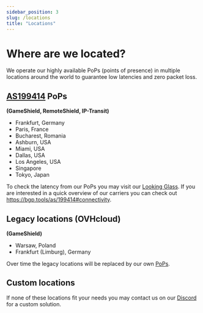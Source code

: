 ```yaml
---
sidebar_position: 3
slug: /locations
title: "Locations"
---
```


# Where are we located?

We operate our highly available PoPs (points of presence) in multiple locations around the world to
guarantee low latencies and zero packet loss.

## [AS199414](https://as199414.net) PoPs
**(GameShield, RemoteShield, IP-Transit)**
- Frankfurt, Germany
- Paris, France
- Bucharest, Romania
- Ashburn, USA
- Miami, USA
- Dallas, USA
- Los Angeles, USA
- Singapore
- Tokyo, Japan

To check the latency from our PoPs you may visit our [Looking Glass](https://lg.neoprotect.net).
If you are interested in a quick overview of our carriers you can check out https://bgp.tools/as/199414#connectivity.

## Legacy locations (OVHcloud)
**(GameShield)**
- Warsaw, Poland
- Frankfurt (Limburg), Germany

Over time the legacy locations will be replaced by our own [PoPs](#as199414-pops).

## Custom locations

If none of these locations fit your needs you may contact us on our [Discord](https://discord.neoprotect.net) for a custom solution.